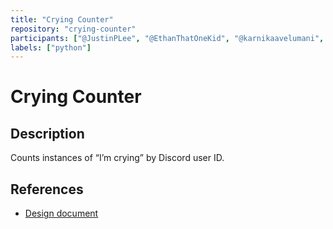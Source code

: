 ```yaml
---
title: "Crying Counter"
repository: "crying-counter"
participants: ["@JustinPLee", "@EthanThatOneKid", "@karnikaavelumani", "Jacob", "@JoelCodingWindigan", "@jimalvarez566"]
labels: ["python"]
---
```


# Crying Counter

## Description

Counts instances of “I’m crying” by Discord user ID.

## References

- [Design document](https://docs.google.com/document/d/1G3jYfibJuN2NPhCEEtuYVbyL_C04p8puD6ynT8I7Vy8/edit)
